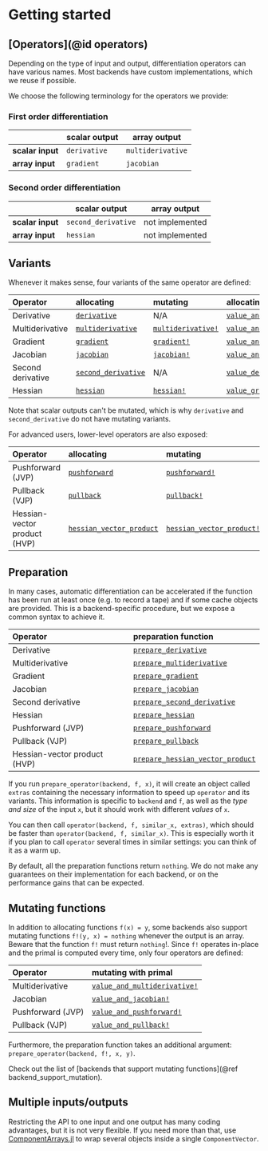 # Getting started

## [Operators](@id operators)

Depending on the type of input and output, differentiation operators can have various names.
Most backends have custom implementations, which we reuse if possible.

We choose the following terminology for the operators we provide:

### First order differentiation

|                  | **scalar output** | **array output**  |
| ---------------- | ----------------- | ----------------- |
| **scalar input** | `derivative`      | `multiderivative` |
| **array input**  | `gradient`        | `jacobian`        |

### Second order differentiation

|                  | **scalar output**   | **array output** |
| ---------------- | ------------------- | ---------------- |
| **scalar input** | `second_derivative` | not implemented  |
| **array input**  | `hessian`           | not implemented  |

## Variants

Whenever it makes sense, four variants of the same operator are defined:

| **Operator**      | **allocating**              | **mutating**               | **allocating with primal**                       | **mutating with primal**              |
| :---------------- | :-------------------------- | :------------------------- | :----------------------------------------------- | :------------------------------------ |
| Derivative        | [`derivative`](@ref)        | N/A                        | [`value_and_derivative`](@ref)                   | N/A                                   |
| Multiderivative   | [`multiderivative`](@ref)   | [`multiderivative!`](@ref) | [`value_and_multiderivative`](@ref)              | [`value_and_multiderivative!`](@ref)  |
| Gradient          | [`gradient`](@ref)          | [`gradient!`](@ref)        | [`value_and_gradient`](@ref)                     | [`value_and_gradient!`](@ref)         |
| Jacobian          | [`jacobian`](@ref)          | [`jacobian!`](@ref)        | [`value_and_jacobian`](@ref)                     | [`value_and_jacobian!`](@ref)         |
| Second derivative | [`second_derivative`](@ref) | N/A                        | [`value_derivative_and_second_derivative`](@ref) | N/A                                   |
| Hessian           | [`hessian`](@ref)           | [`hessian!`](@ref)         | [`value_gradient_and_hessian`](@ref)             | [`value_gradient_and_hessian!`](@ref) |

Note that scalar outputs can't be mutated, which is why `derivative` and `second_derivative` do not have mutating variants.

For advanced users, lower-level operators are also exposed:

| **Operator**                 | **allocating**                   | **mutating**                      | **allocating with primal**                    | **mutating with primal**                       |
| :--------------------------- | :------------------------------- | :-------------------------------- | :-------------------------------------------- | :--------------------------------------------- |
| Pushforward (JVP)            | [`pushforward`](@ref)            | [`pushforward!`](@ref)            | [`value_and_pushforward`](@ref)               | [`value_and_pushforward!`](@ref)               |
| Pullback (VJP)               | [`pullback`](@ref)               | [`pullback!`](@ref)               | [`value_and_pullback`](@ref)                  | [`value_and_pullback!`](@ref)                  |
| Hessian-vector product (HVP) | [`hessian_vector_product`](@ref) | [`hessian_vector_product!`](@ref) | [`gradient_and_hessian_vector_product`](@ref) | [`gradient_and_hessian_vector_product!`](@ref) |

## Preparation

In many cases, automatic differentiation can be accelerated if the function has been run at least once (e.g. to record a tape) and if some cache objects are provided.
This is a backend-specific procedure, but we expose a common syntax to achieve it.

| **Operator**                 | **preparation function**                 |
| :--------------------------- | :--------------------------------------- |
| Derivative                   | [`prepare_derivative`](@ref)             |
| Multiderivative              | [`prepare_multiderivative`](@ref)        |
| Gradient                     | [`prepare_gradient`](@ref)               |
| Jacobian                     | [`prepare_jacobian`](@ref)               |
| Second derivative            | [`prepare_second_derivative`](@ref)      |
| Hessian                      | [`prepare_hessian`](@ref)                |
| Pushforward (JVP)            | [`prepare_pushforward`](@ref)            |
| Pullback (VJP)               | [`prepare_pullback`](@ref)               |
| Hessian-vector product (HVP) | [`prepare_hessian_vector_product`](@ref) |

If you run `prepare_operator(backend, f, x)`, it will create an object called `extras` containing the necessary information to speed up `operator` and its variants.
This information is specific to `backend` and `f`, as well as the _type and size_ of the input `x`, but it should work with different _values_ of `x`.

You can then call `operator(backend, f, similar_x, extras)`, which should be faster than `operator(backend, f, similar_x)`.
This is especially worth it if you plan to call `operator` several times in similar settings: you can think of it as a warm up.

By default, all the preparation functions return `nothing`.
We do not make any guarantees on their implementation for each backend, or on the performance gains that can be expected.

## Mutating functions

In addition to allocating functions `f(x) = y`, some backends also support mutating functions `f!(y, x) = nothing` whenever the output is an array.
Beware that the function `f!` must return `nothing`!.
Since `f!` operates in-place and the primal is computed every time, only four operators are defined:

| **Operator**      | **mutating with primal**             |
| :---------------- | :----------------------------------- |
| Multiderivative   | [`value_and_multiderivative!`](@ref) |
| Jacobian          | [`value_and_jacobian!`](@ref)        |
| Pushforward (JVP) | [`value_and_pushforward!`](@ref)     |
| Pullback (VJP)    | [`value_and_pullback!`](@ref)        |

Furthermore, the preparation function takes an additional argument: `prepare_operator(backend, f!, x, y)`.

Check out the list of [backends that support mutating functions](@ref backend_support_mutation).

## Multiple inputs/outputs

Restricting the API to one input and one output has many coding advantages, but it is not very flexible.
If you need more than that, use [ComponentArrays.jl](https://github.com/jonniedie/ComponentArrays.jl) to wrap several objects inside a single `ComponentVector`.